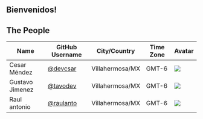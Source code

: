  
## Bienvenidos!



## The People

| Name | GitHub Username | City/Country | Time Zone | Avatar |
|---|---|---|---|---| 
| Cesar Méndez | [@devcsar](https://github.com/devcsar) | Villahermosa/MX | GMT-6 | ![](https://avatars.githubusercontent.com/devcsar?s=64) |
| Gustavo Jimenez | [@tavodev](https://github.com/tavodev) | Villahermosa/MX | GMT-6 | ![](https://avatars.githubusercontent.com/tavodev?s=64) |
|  Raul antonio | [@raulanto](https://github.com/raulanto) | Villahermosa/MX | GMT-6 | ![]([https://avatars.githubusercontent.com/tavodev?s=6](https://github.com/account)https://github.com/account4) |
